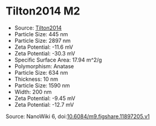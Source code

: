 <a name="material" />

# Tilton2014 M2
<script type="application/ld+json">
  {
    "@context": "https://schema.org/",
    "@type": "ChemicalSubstance",
    "@id": "https://egonw.github.io/nanowiki/nanowiki439.html#material",
    "http://purl.org/dc/terms/conformsTo":
      {
        "@type": "CreativeWork",
        "@id": "https://bioschemas.org/profiles/ChemicalSubstance/0.4-RELEASE/"
      },
    "identfier": "439",
    "name": "Tilton2014 M2",
    "url": "https://egonw.github.io/nanowiki/nanowiki439.html#material",
    "sameAs": "http://127.0.0.1/mediawiki/index.php/Special:URIResolver/Tilton2014_M2"
  }
</script>


* Source: [Tilton2014](articleTilton2014.md)
* Particle Size: 445 nm
* Particle Size: 2897 nm
* Zeta Potential: -11.6 mV
* Zeta Potential: -30.3 mV
* Specific Surface Area: 17.94 m^2/g
* Polymorphism: Anatase 
* Particle Size: 634 nm
* Thickness: 10 nm
* Particle Size: 1590 nm
* Width: 200 nm
* Zeta Potential: -9.45 mV
* Zeta Potential: -12.7 mV


Source: NanoWiki 6, doi:[10.6084/m9.figshare.11897205.v1](https://doi.org/10.6084/m9.figshare.11897205.v1)
